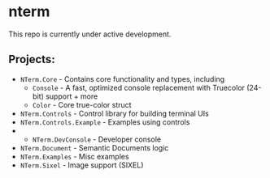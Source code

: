 # nterm

This repo is currently under active development.

## Projects:

- `NTerm.Core` - Contains core functionality and types, including
  - `Console` - A fast, optimized console replacement with Truecolor (24-bit) support + more
  - `Color` - Core true-color struct
- `NTerm.Controls` - Control library for building terminal UIs
- `NTerm.Controls.Example` - Examples using controls
- - `NTerm.DevConsole` - Developer console
- `NTerm.Document` - Semantic Documents logic
- `NTerm.Examples` - Misc examples
- `NTerm.Sixel` - Image support (SIXEL)






  